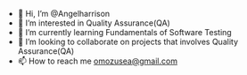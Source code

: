 - 👋 Hi, I’m @Angelharrison
- 👀 I’m interested in Quality Assurance(QA)
- 🌱 I’m currently learning Fundamentals of Software Testing
- 💞️ I’m looking to collaborate on projects that involves Quality Assurance(QA)
- 📫 How to reach me omozusea@gmail.com

<!---
Angelharrison/Angelharrison is a ✨ special ✨ repository because its `README.md` (this file) appears on your GitHub profile.
You can click the Preview link to take a look at your changes.
--->

